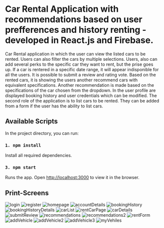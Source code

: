 # Car Rental Application with recommendations based on user prefferences and history renting - developed in React.js and Firebase.

Car Rental application in which the user can view the listed cars to be rented. Users can also filter the cars by multiple selections. Users, also can add several perks to the specific car they want to rent, but the prise goes up. If a car is rentered in a specific date range, it will appear indisponible for all the users. It is possible to submit a review and rating vote. Based on the rented cars, it is showing the users another recommend cars with equivalent specifications.  Another recommendation is made based on the specifications of the car chosen from the dropdown. In the user profile are displayed booking history and user credentials which can be modified. The second role of the application is to list cars to be rented. They can be added from a form if the user has the ability to list cars.   


## Available Scripts

In the project directory, you can run:

### `1. npm install`

Install all required dependencies.


### `3. npm start`

Runs the app.
Open [http://localhost:3000](http://localhost:3000) to view it in the browser.

## Print-Screens


![login](./screenshots/screen1.png)
![register](./screenshots/screen2.png)
![homepage](./screenshots/screen3.png)
![accountDetails](./screenshots/screen4.png)
![bookingHistory](./screenshots/screen5.png)
![bookingHistoryDetails](./screenshots/screen6.png)
![carList](./screenshots/screen7.png)
![rentCarPage](./screenshots/screen8.png)
![carDetails](./screenshots/screen9.png)
![submitReview](./screenshots/screen10.png)
![recommendations](./screenshots/screen11.png)
![recommendations2](./screenshots/screen11-v2.png)
![rentForm](./screenshots/screen12.png)
![addVehicle](./screenshots/screen13.png)
![addVehicle2](./screenshots/screen14.png)
![addVehicle3](./screenshots/screen15.png)
![myVehiles](./screenshots/screen16.png)
